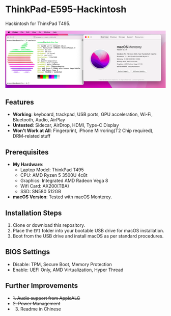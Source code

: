 # ThinkPad-E595-Hackintosh
 Hackintosh for ThinkPad T495.
 
![macOS running](img/os.png)


## Features
- **Working**: keyboard, trackpad, USB ports, GPU acceleration, Wi-Fi, Bluetooth, Audio, AirPlay
- **Untested**: Sidecar, AirDrop, HDMI, Type-C Display
- **Won't Work at All**: Fingerprint, iPhone Mirroring(T2 Chip required), DRM-related stuff


## Prerequisites
- **My Hardware**:
   - Laptop Model: ThinkPad T495
   - CPU: AMD Ryzen 5 3500U 4c8t
   - Graphics: Integrated AMD Radeon Vega 8
   - Wifi Card: AX200(TBA)
   - SSD: SN580 512GB
- **macOS Version**: Tested with macOS Monterey.


## Installation Steps
1. Clone or download this repository.
2. Place the `EFI` folder into your bootable USB drive for macOS installation.
3. Boot from the USB drive and install macOS as per standard procedures.

## BIOS Settings
- Disable: TPM, Secure Boot, Memory Protection
- Enable: UEFI Only, AMD Virtualization, Hyper Thread

## Further Improvements
- ~~1. Audio support from AppleALC~~
- ~~2. Power Management~~
- 3. Readme in Chinese
